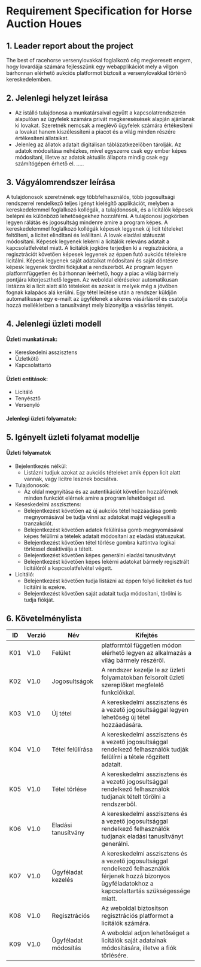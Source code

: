 # Requirement Specification for Horse Auction Houes
## 1. Leader report about the project
The best of racehorse versenylovakkal foglalkozó cég megkeresett engem,
hogy lovardája számára fejlesszünk egy webapplikációt mely a vilgon bárhonnan
elérhető aukciós platformot biztosít a versenylovakkal történő kereskedelemben.

## 2. Jelenlegi helyzet leírása
* Az istálló tulajdonosa a munkatársaival együtt a kapcsolatrendszerén alapulóan
az ügyfelek számára privát megkeresésések alapján ajánlanak ki lovakat. Szeretnék nemcsak
a meglévő ügyfelek számára értékesíteni a lovakat hanem kiszélessíteni a piacot és 
a világ minden részére értékesíteni állataikat.
* Jelenleg az állatok adatait digitálisan táblázatkezelőben tárolják. Az adatok módosítása
nehézkes, mivel egyszerre csak egy ember képes módosítani, illetve az adatok aktuális állapota
mindig csak egy számítógépen érhető el.
.....

## 3. Vágyálomrendszer leírása
A tulajdonosok szeretnének egy többfelhasználós, több jogosultsági rendszerrel rendelkező
teljes igényt kielégítő applikációt, melyben a kereskedelemmel foglalkozó kollégák, a tulajdonosok, 
és a licitálók képesek belépni és különböző lehetőségekhez hozzáférni. A tulajdonosi jogkörben legyen
rálátás és jogosultság mindenre amire a program képes. A kereskedelemmel foglalkozó kollégák képesek
legyenek új licit tételeket feltölteni, a licitet elindítani és leállítani. A lovak eladási státuszát 
módosítani. Képesek legyenek lekérni a licitálók releváns adatait a kapcsolatfelvétel miatt. A licitálók
jogköre terjedjen ki a regisztrációra, a regisztrációt követően képesek legyenek az éppen futó aukciós tételekre
licitálni. Képesk legyenek saját adataikat módosítani és saját döntésre képesk legyenek törölni fiókjukat a
rendszerből. Az program legyen platformfüggetlen és bárhonnan leérhető, hogy a piac a világ bármely pontjára
kiterjeszthető legyen. Az weboldal elérésekor automatikusan listázza ki a licit alatt álló tételeket és azokat is 
melyek még a jövőben fognak kalapács alá kerülni. Egy tétel leütése után a rendszer küldjön automatikusan egy
e-mailt az ügyfélenek a sikeres vásárlásról és csatolja hozzá mellékletben a tanusítványt mely bizonyítja a
vásárlás tényét.

## 4. Jelenlegi üzleti modell
#### Üzleti munkatársak:
* Kereskedelni asszisztens
* Üzletkötő
* Kapcsolattartó
#### Üzleti entitások:
* Licitáló
* Tenyésztő
* Versenyló
#### Jelenlegi üzleti folyamatok:

## 5. Igényelt üzleti folyamat modellje
#### Üzleti folyamatok
* Bejelentkezés nélkül:
  * Listázni tudjuk azokat az aukciós tételeket amik éppen licit alatt vannak, vagy licitre lesznek bocsátva.
* Tulajdonosok:
  * Az oldal megnyitása és az autentikációt követően hozzáférnek minden funkciót elérnek amire a program lehetőséget ad.
* Keseskedelmi asszisztens:
  * Belejentkezést követően az új aukciós tétel hozzáadása gomb megnyomásával be tudja vinni az adatokat majd véglegesíti a tranzakciót.
  * Belejentkezést követően adatok felülírása gomb megnyomásával képes felülírni a tételek adatait módosítani az eladási státuszukat.
  * Belejentkezést követően tétel törlése gombra kattintva logikai törléssel deaktiválja a tételt.
  * Belejentkezést követően képes generálni eladási tanusítványt
  * Belejentkezést követően képes lekérni adatokat bármely regisztrált licitálóról a kapcsolatfelvétel végett.
* Licitáló:
  * Belejentkezést követően tudja listázni az éppen folyó liciteket és tud licitálni is ezekre. 
  * Belejentkezést követően saját adatait tudja módosítani, törölni is tudja fiókját.
## 6. Követelménylista

| ID | Verzió | Név | Kifejtés |
| -- | ------ | --- | -------- |
| K01 | V1.0 | Felület | platformtól független módon elérhető legyen az alkalmazás a világ bármely részéről. |
| K02 | V1.0 | Jogosultságok | A rendszer kezelje le az üzleti folyamatokban felsorolt üzleti szereplőket megfelelő funkciókkal. |
| K03 | V1.0 | Új tétel | A kereskedelmi asszisztens és a vezető jogosultsággal legyen lehetőség új tétel hozzáadására. |
| K04 | V1.0 | Tétel felülírása | A kereskedelmi asszisztens és a vezető jogosultsággal rendelkező felhasználók tudják felülírni a tétele rögzített adatait. |
| K05 | V1.0 | Tétel törlése | A kereskedelmi asszisztens és a vezető jogosultsággal rendelkező felhasználók tudjanak tételt törölni a rendszerből. |
| K06 | V1.0 | Eladási tanusítvány | A kereskedelmi asszisztens és a vezető jogosultsággal rendelkező felhasználók tudjanak eladási tanusítványt generálni. |
| K07 | V1.0 | Ügyféladat kezelés | A kereskedelmi asszisztens és a vezető jogosultsággal rendelkező felhasználók férjenek hozzá bizonyos ügyféladatokhoz a kapcsolattartás szükségessége miatt. |
| K08 | V1.0 | Regisztrációs | Az weboldal biztosítson regisztrációs platformot a licitálók számára.
| K09 | V1.0 | Ügyféladat módosítás | A weboldal adjon lehetőséget a licitálók saját adatainak módosítására, illetve a fiók törlésére.
